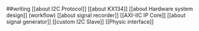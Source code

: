 ##writing 
[[about I2C Protocol]]
[[about KX134]]
[[about Hardware system design]] (workflow)
[[about signal recorder]]
	[[AXI-IIC IP Core]]
[[about signal generator]]
	[[custom I2C Slave]]
	[[Physic interface]]
